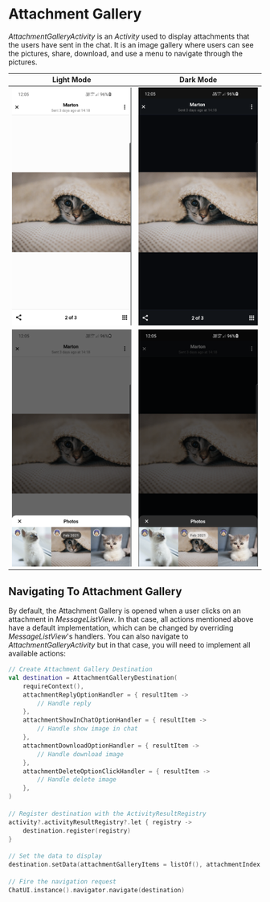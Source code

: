 # Attachment Gallery

_AttachmentGalleryActivity_ is an _Activity_ used to display attachments that the users have sent in the chat. It is an image gallery where users can see the pictures, share, download, and use a menu to navigate through the pictures.

| Light Mode | Dark Mode |
| --- | --- |
|![attachment_gallery_example1_light](../../assets/attachment_gallery_example1_light.png)|![attachment_gallery_example1_dark](../../assets/attachment_gallery_example1_dark.png)|
|![attachment_gallery_example2_light](../../assets/attachment_gallery_example2_light.png)|![attachment_gallery_example2_dark](../../assets/attachment_gallery_example2_dark.png)|

## Navigating To Attachment Gallery
By default, the Attachment Gallery is opened when a user clicks on an attachment in _MessageListView_. In that case, all actions mentioned above have a default implementation, which can be changed by overriding _MessageListView_'s handlers.
You can also navigate to _AttachmentGalleryActivity_ but in that case, you will need to implement all available actions:
```kotlin
// Create Attachment Gallery Destination
val destination = AttachmentGalleryDestination(
    requireContext(),
    attachmentReplyOptionHandler = { resultItem ->
        // Handle reply
    },
    attachmentShowInChatOptionHandler = { resultItem ->
        // Handle show image in chat
    },
    attachmentDownloadOptionHandler = { resultItem ->
        // Handle download image
    },
    attachmentDeleteOptionClickHandler = { resultItem ->
        // Handle delete image
    },
)

// Register destination with the ActivityResultRegistry
activity?.activityResultRegistry?.let { registry ->
    destination.register(registry)
}

// Set the data to display
destination.setData(attachmentGalleryItems = listOf(), attachmentIndex = 0)

// Fire the navigation request
ChatUI.instance().navigator.navigate(destination)
```
